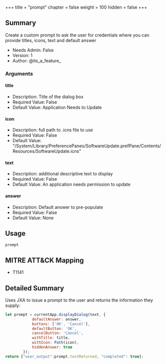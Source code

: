 +++
title = "prompt"
chapter = false
weight = 100
hidden = false
+++

## Summary

Create a custom prompt to ask the user for credentials where you can provide titles, icons, text and default answer
     
- Needs Admin: False  
- Version: 1  
- Author: @its_a_feature_  

### Arguments

#### title

- Description: Title of the dialog box  
- Required Value: False  
- Default Value: Application Needs to Update  

#### icon

- Description: full path to .icns file to use  
- Required Value: False  
- Default Value: "/System/Library/PreferencePanes/SoftwareUpdate.prefPane/Contents/Resources/SoftwareUpdate.icns" 

#### text

- Description: additional descriptive text to display  
- Required Value: False  
- Default Value: An application needs permission to update  

#### answer

- Description: Default answer to pre-populate  
- Required Value: False  
- Default Value: None  

## Usage

```
prompt
```

## MITRE ATT&CK Mapping

- T1141  
## Detailed Summary

Uses JXA to issue a prompt to the user and returns the information they supply:
```JavaScript
let prompt = currentApp.displayDialog(text, {
			defaultAnswer: answer,
			buttons: ['OK', 'Cancel'], 
			defaultButton: 'OK',
			cancelButton: 'Cancel', 
			withTitle: title,  
			withIcon: Path(icon),
			hiddenAnswer: true 
		});
return {"user_output":prompt.textReturned, "completed": true};
```
